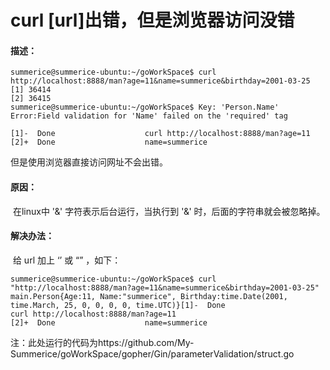 # curl [url]出错，但是浏览器访问没错

#### 描述：

```shell
summerice@summerice-ubuntu:~/goWorkSpace$ curl http://localhost:8888/man?age=11&name=summerice&birthday=2001-03-25
[1] 36414
[2] 36415
summerice@summerice-ubuntu:~/goWorkSpace$ Key: 'Person.Name' Error:Field validation for 'Name' failed on the 'required' tag

[1]-  Done                    curl http://localhost:8888/man?age=11
[2]+  Done                    name=summerice
```

但是使用浏览器直接访问网址不会出错。

#### 原因：

​	在linux中 '&' 字符表示后台运行，当执行到 '&' 时，后面的字符串就会被忽略掉。

#### 解决办法：

​	给 url 加上 ‘’ 或 “” ，如下：

```shell
summerice@summerice-ubuntu:~/goWorkSpace$ curl "http://localhost:8888/man?age=11&name=summerice&birthday=2001-03-25"
main.Person{Age:11, Name:"summerice", Birthday:time.Date(2001, time.March, 25, 0, 0, 0, 0, time.UTC)}[1]-  Done                    curl http://localhost:8888/man?age=11
[2]+  Done                    name=summerice
```

注：此处运行的代码为https://github.com/My-Summerice/goWorkSpace/gopher/Gin/parameterValidation/struct.go



